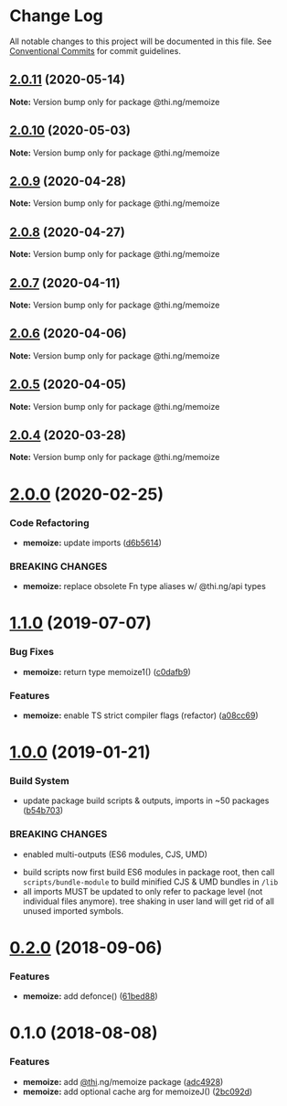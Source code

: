 # Change Log

All notable changes to this project will be documented in this file.
See [Conventional Commits](https://conventionalcommits.org) for commit guidelines.

## [2.0.11](https://github.com/thi-ng/umbrella/compare/@thi.ng/memoize@2.0.10...@thi.ng/memoize@2.0.11) (2020-05-14)

**Note:** Version bump only for package @thi.ng/memoize





## [2.0.10](https://github.com/thi-ng/umbrella/compare/@thi.ng/memoize@2.0.9...@thi.ng/memoize@2.0.10) (2020-05-03)

**Note:** Version bump only for package @thi.ng/memoize





## [2.0.9](https://github.com/thi-ng/umbrella/compare/@thi.ng/memoize@2.0.8...@thi.ng/memoize@2.0.9) (2020-04-28)

**Note:** Version bump only for package @thi.ng/memoize





## [2.0.8](https://github.com/thi-ng/umbrella/compare/@thi.ng/memoize@2.0.7...@thi.ng/memoize@2.0.8) (2020-04-27)

**Note:** Version bump only for package @thi.ng/memoize





## [2.0.7](https://github.com/thi-ng/umbrella/compare/@thi.ng/memoize@2.0.6...@thi.ng/memoize@2.0.7) (2020-04-11)

**Note:** Version bump only for package @thi.ng/memoize





## [2.0.6](https://github.com/thi-ng/umbrella/compare/@thi.ng/memoize@2.0.5...@thi.ng/memoize@2.0.6) (2020-04-06)

**Note:** Version bump only for package @thi.ng/memoize





## [2.0.5](https://github.com/thi-ng/umbrella/compare/@thi.ng/memoize@2.0.4...@thi.ng/memoize@2.0.5) (2020-04-05)

**Note:** Version bump only for package @thi.ng/memoize





## [2.0.4](https://github.com/thi-ng/umbrella/compare/@thi.ng/memoize@2.0.3...@thi.ng/memoize@2.0.4) (2020-03-28)

**Note:** Version bump only for package @thi.ng/memoize





# [2.0.0](https://github.com/thi-ng/umbrella/compare/@thi.ng/memoize@1.1.8...@thi.ng/memoize@2.0.0) (2020-02-25)


### Code Refactoring

* **memoize:** update imports ([d6b5614](https://github.com/thi-ng/umbrella/commit/d6b56148ec3ab36f97bc3fce94d7c49a74e81e96))


### BREAKING CHANGES

* **memoize:** replace obsolete Fn type aliases w/ @thi.ng/api types





# [1.1.0](https://github.com/thi-ng/umbrella/compare/@thi.ng/memoize@1.0.9...@thi.ng/memoize@1.1.0) (2019-07-07)

### Bug Fixes

* **memoize:** return type memoize1() ([c0dafb9](https://github.com/thi-ng/umbrella/commit/c0dafb9))

### Features

* **memoize:** enable TS strict compiler flags (refactor) ([a08cc69](https://github.com/thi-ng/umbrella/commit/a08cc69))

# [1.0.0](https://github.com/thi-ng/umbrella/compare/@thi.ng/memoize@0.2.6...@thi.ng/memoize@1.0.0) (2019-01-21)

### Build System

* update package build scripts & outputs, imports in ~50 packages ([b54b703](https://github.com/thi-ng/umbrella/commit/b54b703))

### BREAKING CHANGES

* enabled multi-outputs (ES6 modules, CJS, UMD)

- build scripts now first build ES6 modules in package root, then call
  `scripts/bundle-module` to build minified CJS & UMD bundles in `/lib`
- all imports MUST be updated to only refer to package level
  (not individual files anymore). tree shaking in user land will get rid of
  all unused imported symbols.

<a name="0.2.0"></a>
# [0.2.0](https://github.com/thi-ng/umbrella/compare/@thi.ng/memoize@0.1.2...@thi.ng/memoize@0.2.0) (2018-09-06)

### Features

* **memoize:** add defonce() ([61bed88](https://github.com/thi-ng/umbrella/commit/61bed88))

<a name="0.1.0"></a>
# 0.1.0 (2018-08-08)

### Features

* **memoize:** add [@thi](https://github.com/thi).ng/memoize package ([adc4928](https://github.com/thi-ng/umbrella/commit/adc4928))
* **memoize:** add optional cache arg for memoizeJ() ([2bc092d](https://github.com/thi-ng/umbrella/commit/2bc092d))
